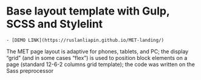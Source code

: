 # Base layout template with Gulp, SCSS and Stylelint
    - [DEMO LINK](https://ruslanliapin.github.io/MET-landing/)

The MET page layout is adaptive for phones, tablets, and PC; the display “grid” (and in some cases “flex”) is used to position block elements on a page (standard 12-6-2 columns grid template); the code was written on the Sass preprocessor
